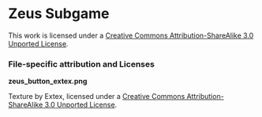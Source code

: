 # Zeus Subgame

This work is licensed under a [Creative Commons Attribution-ShareAlike 3.0 Unported License](https://creativecommons.org/licenses/by-sa/3.0/).

### File-specific attribution and Licenses

**zeus_button_extex.png**

Texture by Extex, licensed under a [Creative Commons Attribution-ShareAlike 3.0 Unported License](https://creativecommons.org/licenses/by-sa/3.0/).
